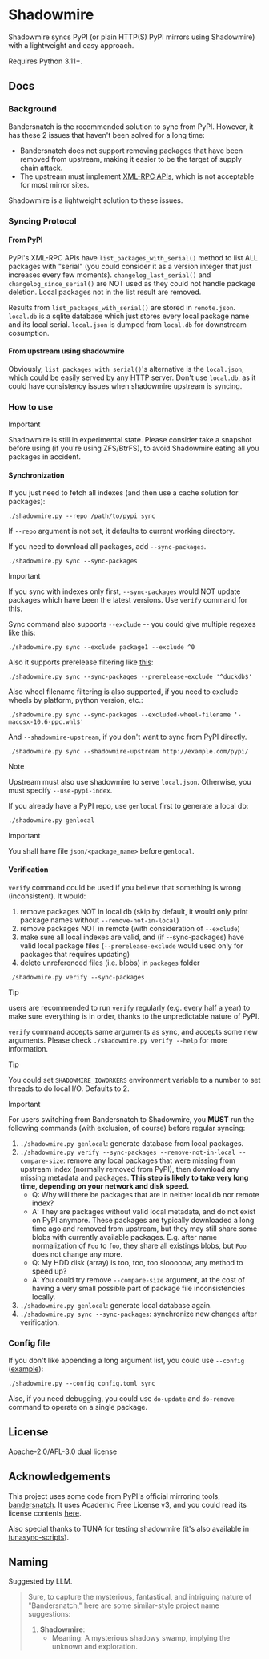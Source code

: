 # Shadowmire

Shadowmire syncs PyPI (or plain HTTP(S) PyPI mirrors using Shadowmire) with a lightweight and easy approach.

Requires Python 3.11+.

## Docs

### Background

Bandersnatch is the recommended solution to sync from PyPI. However, it has these 2 issues that haven't been solved for a long time:

- Bandersnatch does not support removing packages that have been removed from upstream, making it easier to be the target of supply chain attack.
- The upstream must implement [XML-RPC APIs](https://warehouse.pypa.io/api-reference/xml-rpc.html#mirroring-support), which is not acceptable for most mirror sites.

Shadowmire is a lightweight solution to these issues.

### Syncing Protocol

#### From PyPI

PyPI's XML-RPC APIs have `list_packages_with_serial()` method to list ALL packages with "serial" (you could consider it as a version integer that just increases every few moments). `changelog_last_serial()` and `changelog_since_serial()` are NOT used as they could not handle package deletion. Local packages not in the list result are removed.

Results from `list_packages_with_serial()` are stored in `remote.json`. `local.db` is a sqlite database which just stores every local package name and its local serial. `local.json` is dumped from `local.db` for downstream cosumption.

#### From upstream using shadowmire

Obviously, `list_packages_with_serial()`'s alternative is the `local.json`, which could be easily served by any HTTP server. Don't use `local.db`, as it could have consistency issues when shadowmire upstream is syncing.

### How to use

> [!IMPORTANT]
> Shadowmire is still in experimental state. Please consider take a snapshot before using (if you're using ZFS/BtrFS), to avoid Shadowmire eating all you packages in accident.

#### Synchronization

If you just need to fetch all indexes (and then use a cache solution for packages):

```shell
./shadowmire.py --repo /path/to/pypi sync
```

If `--repo` argument is not set, it defaults to current working directory.

If you need to download all packages, add `--sync-packages`.

```shell
./shadowmire.py sync --sync-packages
```

> [!IMPORTANT]
> If you sync with indexes only first, `--sync-packages` would NOT update packages which have been the latest versions. Use `verify` command for this.

Sync command also supports `--exclude` -- you could give multiple regexes like this:

```shell
./shadowmire.py sync --exclude package1 --exclude ^0
```

Also it supports prerelease filtering like [this](https://bandersnatch.readthedocs.io/en/latest/filtering_configuration.html#prerelease-filtering):

```shell
./shadowmire.py sync --sync-packages --prerelease-exclude '^duckdb$'
```

Also wheel filename filtering is also supported, if you need to exclude wheels by platform, python version, etc.:

```shell
./shadowmire.py sync --sync-packages --excluded-wheel-filename '-macosx-10.6-ppc.whl$'
```

And `--shadowmire-upstream`, if you don't want to sync from PyPI directly.

```shell
./shadowmire.py sync --shadowmire-upstream http://example.com/pypi/
```

> [!NOTE]
> Upstream must also use shadowmire to serve `local.json`. Otherwise, you must specify `--use-pypi-index`.

If you already have a PyPI repo, use `genlocal` first to generate a local db:

```shell
./shadowmire.py genlocal
```

> [!IMPORTANT]
> You shall have file `json/<package_name>` before `genlocal`.

#### Verification

`verify` command could be used if you believe that something is wrong (inconsistent). It would:

1. remove packages NOT in local db (skip by default, it would only print package names without `--remove-not-in-local`)
2. remove packages NOT in remote (with consideration of `--exclude`)
3. make sure all local indexes are valid, and (if --sync-packages) have valid local package files
   (`--prerelease-exclude` would used only for packages that requires updating)
4. delete unreferenced files (i.e. blobs) in `packages` folder

```shell
./shadowmire.py verify --sync-packages
```

> [!TIP]
> users are recommended to run `verify` regularly (e.g. every half a year) to make sure everything is in order, thanks to the unpredictable nature of PyPI.

`verify` command accepts same arguments as sync, and accepts some new arguments. Please check `./shadowmire.py verify --help` for more information.

> [!TIP]
> You could set `SHADOWMIRE_IOWORKERS` environment variable to a number to set threads to do local I/O. Defaults to 2.

> [!IMPORTANT]
> For users switching from Bandersnatch to Shadowmire, you **MUST** run the following commands (with exclusion, of course) before regular syncing:
>
> 1. `./shadowmire.py genlocal`: generate database from local packages.
> 1. `./shadowmire.py verify --sync-packages --remove-not-in-local --compare-size`: remove any local packages that were missing from upstream index (normally removed from PyPI), then download any missing metadata and packages. **This step is likely to take very long time, depending on your network and disk speed.**
>     * Q: Why will there be packages that are in neither local db nor remote index?
>     * A: They are packages without valid local metadata, and do not exist on PyPI anymore. These packages are typically downloaded a long time ago and removed from upstream, but they may still share some blobs with currently available packages. E.g. after name normalization of `Foo` to `foo`, they share all existings blobs, but `Foo` does not change any more.
>     * Q: My HDD disk (array) is too, too, too slooooow, any method to speed up?
>     * A: You could try remove `--compare-size` argument, at the cost of having a very small possible part of package file inconsistencies locally.
> 1. `./shadowmire.py genlocal`: generate local database again.
> 1. `./shadowmire.py sync --sync-packages`: synchronize new changes after verification.

### Config file

If you don't like appending a long argument list, you could use `--config` ([example](./config.example.toml)):

```shell
./shadowmire.py --config config.toml sync
```

Also, if you need debugging, you could use `do-update` and `do-remove` command to operate on a single package.

## License

Apache-2.0/AFL-3.0 dual license

## Acknowledgements

This project uses some code from PyPI's official mirroring tools, [bandersnatch](https://github.com/pypa/bandersnatch). It uses Academic Free License v3, and you could read its license contents [here](./LICENSE.AFL).

Also special thanks to TUNA for testing shadowmire (it's also available in [tunasync-scripts](https://github.com/tuna/tunasync-scripts/)).

## Naming

Suggested by LLM.

> Sure, to capture the mysterious, fantastical, and intriguing nature of "Bandersnatch," here are some similar-style project name suggestions:
>
> 1. **Shadowmire**:
>    - Meaning: A mysterious shadowy swamp, implying the unknown and exploration.
